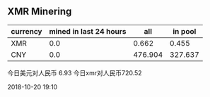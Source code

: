 ## XMR Minering

|currency|mined in last 24 hours|all|in pool|
|---|---|---|---|
|XMR|0.0|0.662|0.455|
|CNY|0.0|476.904|327.637|

今日美元对人民币 6.93	今日xmr对人民币720.52


2018-10-20 19:10